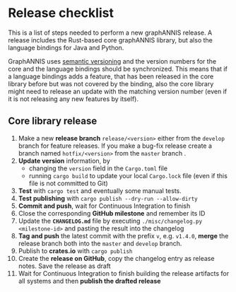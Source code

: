 # Release checklist

This is a list of steps needed to perform a new graphANNIS release.
A release includes the Rust-based core graphANNIS library, but also the
language bindings for Java and Python.

GraphANNIS uses [semantic versioning](https://semver.org/) and the version numbers for the core and the language bindings should be synchronized.
This means that if a language bindings adds a feature, that has been released in the core library before but was not covered by the binding, also the core library might need to release an update with the matching version number (even if it is not releasing any new features by itself).

## Core library release

1. Make a new **release branch** `release/<version>` either from the `develop` branch for feature releases. If you make a bug-fix release create a branch named `hotfix/<version>` from the `master` branch .
2. **Update version** information, by 
   - changing the `version` field in the `Cargo.toml` file
   - running `cargo build` to update your local `Cargo.lock` file (even if this file is not committed to Git)
3. **Test** with `cargo test` and eventually some manual tests.
4. **Test publishing** with `cargo publish --dry-run --allow-dirty`
5. **Commit and push**, wait for Continuous Integration to finish
6. Close the corresponding **GitHub milestone** and remember its ID
7. Update the **`CHANGELOG.md`** file by executing `./misc/changelog.py <milestone-id>` and pasting the result into the changelog
8. **Tag and push** the latest commit with the prefix `v`, e.g. `v1.4.0`, **merge** the release branch both into the `master` and `develop` branch.
9. Publish to **crates.io** with `cargo publish`
10. Create the **release on GitHub**, copy the changelog entry as release notes. Save the release as draft
11. Wait for Continuous Integration to finish building the release artifacts for all systems and then **publish the drafted release**
